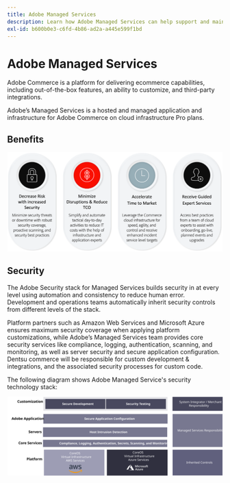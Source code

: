 ```yaml
---
title: Adobe Managed Services
description: Learn how Adobe Managed Services can help support and maintain your Adobe Commerce implementation.
exl-id: b600b0e3-c6fd-4b86-ad2a-a445e599f1bd
---
```

# Adobe Managed Services

Adobe Commerce is a platform for delivering ecommerce capabilities, including out-of-the-box features, an ability to customize, and third-party integrations.

Adobe’s Managed Services is a hosted and managed application and infrastructure for Adobe Commerce on cloud infrastructure Pro plans.

## Benefits

![Infographic showing benefits of Adobe Managed Services](../../assets/playbooks/managed-services-benefits.png)

## Security

The Adobe Security stack for Managed Services builds security in at every level using automation and consistency to reduce human error. Development and operations teams automatically inherit security controls from different levels of the stack.

Platform partners such as Amazon Web Services and Microsoft Azure ensures maximum security coverage when applying platform customizations, while Adobe’s Managed Services team provides core security services like compliance, logging, authentication, scanning, and monitoring, as well as server security and secure application configuration. Dentsu commerce will be responsible for custom development & integrations, and the associated security processes for custom code.

The following diagram shows Adobe Managed Service's security technology stack:

![Diagram showing Adobe Managed Services security stack](../../assets/playbooks/managed-services-security-stack.svg)
